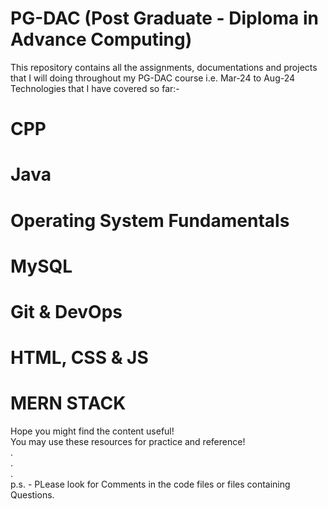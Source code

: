 # PG-DAC (Post Graduate - Diploma in Advance Computing)

This repository contains all the assignments, documentations and projects that I will doing throughout my PG-DAC course i.e. Mar-24 to Aug-24 <br>
Technologies that I have covered so far:-
# CPP
# Java
# Operating System Fundamentals
# MySQL
# Git & DevOps
# HTML, CSS & JS
# MERN STACK

Hope you might find the content useful! <br>
You may use these resources for practice and reference! <br>
. <br>
. <br>
. <br>
p.s. - PLease look for Comments in the code files or files containing Questions.  
